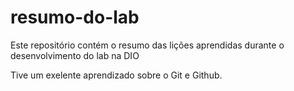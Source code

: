 # resumo-do-lab
Este repositório contém o resumo das lições aprendidas durante o desenvolvimento do lab na DIO

Tive um exelente aprendizado sobre o Git e Github.
